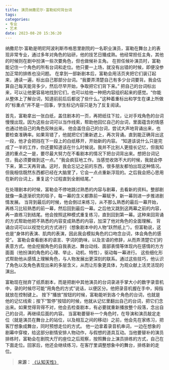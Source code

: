 ```yaml
---
title: 演员纳撒尼尔·富勒如何背台词
tags:
categories:
- 专业
- 艺术
date: 2023-08-20 15:36:20
---
```


纳撒尼尔·富勒是明尼阿波利斯市格思里剧院的一名职业演员，富勒在舞台上的表现非常专业，通过多年对角色的钻研，他的技艺日臻成熟。他经常担任主角，其他的时候则在剧中扮演一些次要角色，但也做候补主角。
在担任候补演员时，富勒能记住一个角色的所有台词和走位。他只要一上场，就没有出错的时候，即便没参加正常的排练也没问题。<!--more-->
在拿到一部新剧本后，富勒会用活页夹把它们装订起来，通读一遍，标出自己那部分台词。“我要弄清楚自己有多少台词要背。我会估算自己每天能背多少，然后尽早开始，争取把它们背下来。”
把自己的台词标出来，可以让他更容易地找到它们，也可以给他一种把内容组织起来的感觉。“你能从整体上了解台词，知道前前后后都说了些什么。”这种着重标出和学生在课上所做的“标重点”并不是一回事，学生标记内容只是为了反复阅读。

首先，富勒拿出一张白纸，盖住剧本的一页，再把纸往下拉，让对手戏角色的台词慢慢出现。因为这些台词可以当作线索，帮助他回忆自己的台词，里面蕴含的情感也通过他自己的角色反映出来。
他会盖住自己的台词，尝试大声地背诵出来，也要检查准确率。如果背错了，他就把它们重新遮上，再次背诵。直到能正确背出这一段，他才会把挡在下一段上的白纸移开，开始新的内容。
“知道该说什么只是完成了一半的工作，你还要知道该在什么时候说。我并不比别人更擅长记忆，但我知道的重点之一是，要尽最大努力在不看剧本的情况下把台词背出来。想把台词记住，我必须要做到这一点。”
“我会疯狂地工作。当感觉收效不大的时候，我就会停下来，第二天再背诵。这时，我会忘记之前的东西，很多朋友都怕出现这种情况。但我相信既然东西都已经在大脑里了，它会一点点重新浮现的。之后我会把心思用在新的台词上，重复这个过程直到全剧结尾。”

在处理剧本的时候，富勒会不停地跳过熟悉的内容与剧幕，去看新的资料。整部剧就像一条逐渐织完的毯子，每一幕的含义都靠前一幕赋予，新一幕则进一步推进剧情发展。
当背到最后的时候，他会倒过来练习，从不那么熟悉的最后一幕开始，再练习比较熟悉的前一幕，然后回到最后一幕。之后他又跳到这两幕之前的内容，再一直练习到结尾。他会按照这种模式重复练习，直到回到第一幕。这种来回背诵的方式帮助他把不熟悉的内容变成熟悉的内容，加深了他对角色的全面理解。
背诵台词可以以视觉化的方式进行（想象剧本中的人物“跃然纸上”）。但富勒说，这也是“身体的表演、肌肉的表演，因此我会模拟角色的口吻念台词，体会角色的感受”。
富勒会查看剧本的语言、字词的韵味，以及言语的修辞，从而弄清楚它们的表意方式。他会挖掘角色的自我表达、舞台动线、面部表情等体现内在感情的方方面面（他扮演的角色的心理、举止、动机、特性），驱动每一幕进行。
这些细化形式帮助他从感情上理解角色，与人物发展出更深刻的联系。通过这些技巧，他认识了角色以及角色表现出来的多层含义，从而让形象更具体，为观众献上活灵活现的演出。

富勒现在抛弃了纸质剧本，而是把剧中其他演员的台词录进手掌大小的数字录音机中，录的时候尽可能“用角色的方式”说话，以便区分。他把录音机握在手中，拇指就放在控制键上。
按下“播放”按钮的时候，富勒能听到各个角色的台词，也就是他的记忆线索；按下“暂停”按钮的时候，他就从记忆里翻出自己的台词，把它们念出来。如果觉得背得不对，他会去检查剧本，有必要就重新播放整个段落，念出自己的台词，再继续后面的内容。
当富勒要替补一个角色时，在导演和演员敲定走位（就是演员在舞台上的站位，以及相互之间的移动）之前，他会先在家练习，把客厅想象成舞台，同时预想走位的方式。
他一边拿着录音机串词，一边在想象的剧幕中穿梭，给这部分剧情安排人物动作，与假想的道具互动。当他要替补的演员排练时，富勒会在剧院大厅的座位之后观察，按照舞台上演员排练的方式，自己在下面走位。回家后，他还会继续练习，在客厅里调整想象中的舞台，排练新的走位。

> **来源：**
>[《认知天性》](https://yamaeye.github.io/docs/#/读书/学习/认知天性.md)  
